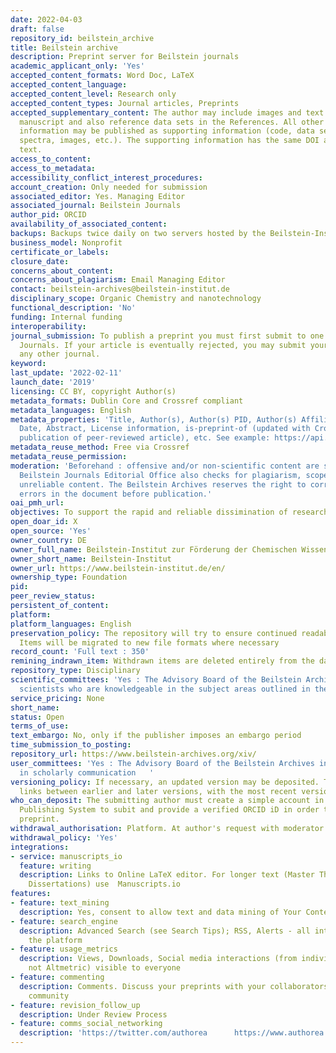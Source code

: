 ```yaml
---
date: 2022-04-03
draft: false
repository_id: beilstein_archive
title: Beilstein archive
description: Preprint server for Beilstein journals
academic_applicant_only: 'Yes'
accepted_content_formats: Word Doc, LaTeX
accepted_content_language:
accepted_content_level: Research only
accepted_content_types: Journal articles, Preprints
accepted_supplementary_content: The author may include images and text in the main
  manuscript and also reference data sets in the References. All other additional
  information may be published as supporting information (code, data sets, movies,
  spectra, images, etc.). The supporting information has the same DOI as the main
  text.
access_to_content:
access_to_metadata:
accessibility_conflict_interest_procedures:
account_creation: Only needed for submission
associated_editor: Yes. Managing Editor
associated_journal: Beilstein Journals
author_pid: ORCID
availability_of_associated_content:
backups: Backups twice daily on two servers hosted by the Beilstein-Institut
business_model: Nonprofit
certificate_or_labels:
closure_date:
concerns_about_content:
concerns_about_plagiarism: Email Managing Editor
contact: beilstein-archives@beilstein-institut.de
disciplinary_scope: Organic Chemistry and nanotechnology
functional_description: 'No'
funding: Internal funding
interoperability:
journal_submission: To publish a preprint you must first submit to one of the Beilstein
  Journals. If your article is eventually rejected, you may submit your preprint to
  any other journal.
keyword:
last_update: '2022-02-11'
launch_date: '2019'
licensing: CC BY, copyright Author(s)
metadata_formats: Dublin Core and Crossref compliant
metadata_languages: English
metadata_properties: 'Title, Author(s), Author(s) PID, Author(s) Affiliation, Posted
  Date, Abstract, License information, is-preprint-of (updated with Crossref upon
  publication of peer-reviewed article), etc. See example: https://api.crossref.org/v1/works/10.3762/bxiv.2020.78.v1'
metadata_reuse_method: Free via Crossref
metadata_reuse_permission:
moderation: 'Beforehand : offensive and/or non-scientific content are screened. The
  Beilstein Journals Editorial Office also checks for plagiarism, scope and scientifically
  unreliable content. The Beilstein Archives reserves the right to correct technical
  errors in the document before publication.'
oai_pmh_url:
objectives: To support the rapid and reliable dissimination of research.
open_doar_id: X
open_source: 'Yes'
owner_country: DE
owner_full_name: Beilstein-Institut zur Förderung der Chemischen Wissenschaften
owner_short_name: Beilstein-Institut
owner_url: https://www.beilstein-institut.de/en/
ownership_type: Foundation
pid:
peer_review_status:
persistent_of_content:
platform:
platform_languages: English
preservation_policy: The repository will try to ensure continued readability and accessibility.
  Items will be migrated to new file formats where necessary
record_count: 'Full text : 350'
remining_indrawn_item: Withdrawn items are deleted entirely from the database
repository_type: Disciplinary
scientific_committees: 'Yes : The Advisory Board of the Beilstein Archives includes
  scientists who are knowledgeable in the subject areas outlined in the scope.   '
service_pricing: None
short_name:
status: Open
terms_of_use:
text_embargo: No, only if the publisher imposes an embargo period
time_submission_to_posting:
repository_url: https://www.beilstein-archives.org/xiv/
user_committees: 'Yes : The Advisory Board of the Beilstein Archives includes leaders
  in scholarly communication   '
versioning_policy: If necessary, an updated version may be deposited. There will be
  links between earlier and later versions, with the most recent version clearly identified
who_can_deposit: The submitting author must create a simple account in the Beilstein
  Publishing System to subit and provide a verified ORCID iD in order to publish a
  preprint.
withdrawal_authorisation: Platform. At author's request with moderator approval
withdrawal_policy: 'Yes'
integrations:
- service: manuscripts_io
  feature: writing
  description: Links to Online LaTeX editor. For longer text (Master Theses and Ph.D.
    Dissertations) use  Manuscripts.io
features:
- feature: text_mining
  description: Yes, consent to allow text and data mining of Your Content
- feature: search_engine
  description: Advanced Search (see Search Tips); RSS, Alerts - all integrated into
    the platform
- feature: usage_metrics
  description: Views, Downloads, Social media interactions (from individual platforms
    not Altmetric) visible to everyone
- feature: commenting
  description: Comments. Discuss your preprints with your collaborators and the scientific
    community
- feature: revision_follow_up
  description: Under Review Process
- feature: comms_social_networking
  description: 'https://twitter.com/authorea      https://www.authorea.com/blog'
---
```



